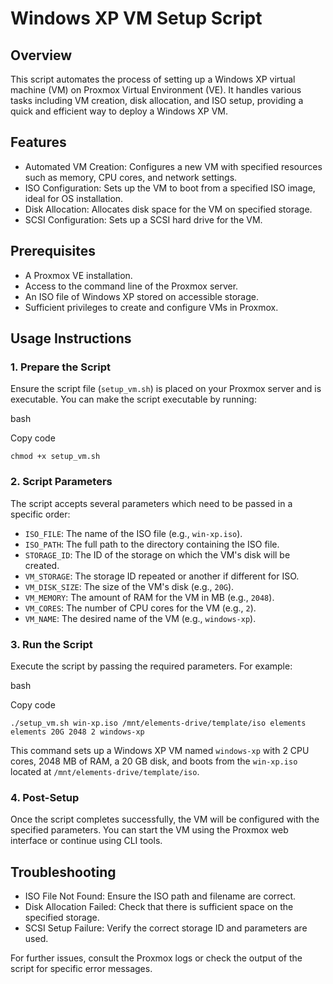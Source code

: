 Windows XP VM Setup Script
==========================

Overview
--------

This script automates the process of setting up a Windows XP virtual machine (VM) on Proxmox Virtual Environment (VE). It handles various tasks including VM creation, disk allocation, and ISO setup, providing a quick and efficient way to deploy a Windows XP VM.

Features
--------

-   Automated VM Creation: Configures a new VM with specified resources such as memory, CPU cores, and network settings.
-   ISO Configuration: Sets up the VM to boot from a specified ISO image, ideal for OS installation.
-   Disk Allocation: Allocates disk space for the VM on specified storage.
-   SCSI Configuration: Sets up a SCSI hard drive for the VM.

Prerequisites
-------------

-   A Proxmox VE installation.
-   Access to the command line of the Proxmox server.
-   An ISO file of Windows XP stored on accessible storage.
-   Sufficient privileges to create and configure VMs in Proxmox.

Usage Instructions
------------------

### 1\. Prepare the Script

Ensure the script file (`setup_vm.sh`) is placed on your Proxmox server and is executable. You can make the script executable by running:

bash

Copy code

`chmod +x setup_vm.sh`

### 2\. Script Parameters

The script accepts several parameters which need to be passed in a specific order:

-   `ISO_FILE`: The name of the ISO file (e.g., `win-xp.iso`).
-   `ISO_PATH`: The full path to the directory containing the ISO file.
-   `STORAGE_ID`: The ID of the storage on which the VM's disk will be created.
-   `VM_STORAGE`: The storage ID repeated or another if different for ISO.
-   `VM_DISK_SIZE`: The size of the VM's disk (e.g., `20G`).
-   `VM_MEMORY`: The amount of RAM for the VM in MB (e.g., `2048`).
-   `VM_CORES`: The number of CPU cores for the VM (e.g., `2`).
-   `VM_NAME`: The desired name of the VM (e.g., `windows-xp`).

### 3\. Run the Script

Execute the script by passing the required parameters. For example:

bash

Copy code

`./setup_vm.sh win-xp.iso /mnt/elements-drive/template/iso elements elements 20G 2048 2 windows-xp`

This command sets up a Windows XP VM named `windows-xp` with 2 CPU cores, 2048 MB of RAM, a 20 GB disk, and boots from the `win-xp.iso` located at `/mnt/elements-drive/template/iso`.

### 4\. Post-Setup

Once the script completes successfully, the VM will be configured with the specified parameters. You can start the VM using the Proxmox web interface or continue using CLI tools.

Troubleshooting
---------------

-   ISO File Not Found: Ensure the ISO path and filename are correct.
-   Disk Allocation Failed: Check that there is sufficient space on the specified storage.
-   SCSI Setup Failure: Verify the correct storage ID and parameters are used.

For further issues, consult the Proxmox logs or check the output of the script for specific error messages.
